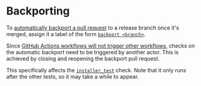 
# Backporting

To [automatically backport a pull request](https://github.com/NixOS/bsd/blob/master/.github/workflows/backport.yml) to a release branch once it's merged, assign it a label of the form [`backport <branch>`](https://github.com/NixOS/bsd/labels?q=backport).

Since [GitHub Actions workflows will not trigger other workflows](https://docs.github.com/en/actions/using-workflows/triggering-a-workflow#triggering-a-workflow-from-a-workflow), checks on the automatic backport need to be triggered by another actor.
This is achieved by closing and reopening the backport pull request.

This specifically affects the [`installer_test`] check.
Note that it only runs after the other tests, so it may take a while to appear.

[`installer_test`]: https://github.com/NixOS/bsd/blob/895dfc656a21f6252ddf48df0d1f215effa04ecb/.github/workflows/ci.yml#L70-L91
